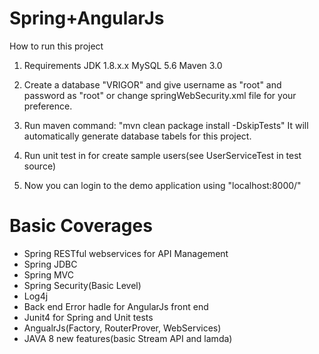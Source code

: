 Spring+AngularJs
=================
How to run this project

01) Requirements
JDK 1.8.x.x
MySQL 5.6
Maven 3.0

02) Create a database "VRIGOR" and give username as "root" and password
as "root" or change springWebSecurity.xml file for your preference.

03) Run maven command: "mvn clean package install -DskipTests"
It will automatically generate database tabels for this project.

04) Run unit test in for create sample users(see UserServiceTest in test source)

05) Now you can login to the demo application using "localhost:8000/"

Basic Coverages
===============
* Spring RESTful webservices for API Management
* Spring JDBC
* Spring MVC
* Spring Security(Basic Level)
* Log4j
* Back end Error hadle for AngularJs front end
* Junit4 for Spring  and Unit tests
* AngualrJs(Factory, RouterProver, WebServices)
* JAVA 8 new features(basic Stream API and lamda)
